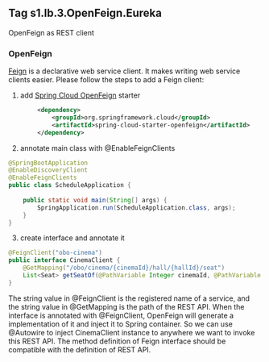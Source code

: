 ## Tag s1.lb.3.OpenFeign.Eureka
OpenFeign as REST client

### OpenFeign
[Feign](https://github.com/OpenFeign/feign) is a declarative web service client. It makes writing web service clients easier.
Please follow the steps to add a Feign client:

1. add [Spring Cloud OpenFeign](https://docs.spring.io/spring-cloud-openfeign/docs/current/reference/html/) starter
```xml
        <dependency>
            <groupId>org.springframework.cloud</groupId>
            <artifactId>spring-cloud-starter-openfeign</artifactId>
        </dependency>
```
2. annotate main class with @EnableFeignClients
```java
@SpringBootApplication
@EnableDiscoveryClient
@EnableFeignClients
public class ScheduleApplication {
    
    public static void main(String[] args) {
        SpringApplication.run(ScheduleApplication.class, args);
    }
}
```
3. create interface and annotate it 
```java
@FeignClient("obo-cinema")
public interface CinemaClient {
    @GetMapping("/obo/cinema/{cinemaId}/hall/{hallId}/seat")
    List<Seat> getSeatOf(@PathVariable Integer cinemaId, @PathVariable Integer hallId);
}
```
The string value in @FeignClient is the registered name of a service, and the string value in @GetMapping is the path of the REST API.
When the interface is annotated with @FeignClient, OpenFeign will generate a implementation of it and inject it to Spring container.
So we can use @Autowire to inject CinemaClient instance to anywhere we want to invoke this REST API. 
The method definition of Feign interface should be compatible with the definition of REST API.
